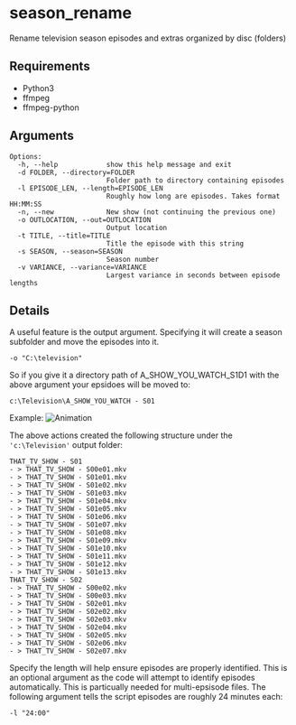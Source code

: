 # season_rename
Rename television season episodes and extras organized by disc (folders)

## Requirements
* Python3
* ffmpeg
* ffmpeg-python

## Arguments
```
Options:
  -h, --help            show this help message and exit
  -d FOLDER, --directory=FOLDER
                        Folder path to directory containing episodes
  -l EPISODE_LEN, --length=EPISODE_LEN
                        Roughly how long are episodes. Takes format HH:MM:SS
  -n, --new             New show (not continuing the previous one)
  -o OUTLOCATION, --out=OUTLOCATION
                        Output location
  -t TITLE, --title=TITLE
                        Title the episode with this string
  -s SEASON, --season=SEASON
                        Season number
  -v VARIANCE, --variance=VARIANCE
                        Largest variance in seconds between episode lengths
```

## Details
A useful feature is the output argument. Specifying it will create a season subfolder and move the episodes into it. 
```
-o "C:\television"
```

So if you give it a directory path of A_SHOW_YOU_WATCH_S1D1 with the above argument your epsidoes will be moved to:
```
c:\Television\A_SHOW_YOU_WATCH - S01
```

Example:
![Animation](https://github.com/user-attachments/assets/2aef3c01-b768-4568-9aaa-067cf414c8f5)

The above actions created the following structure under the ```'c:\Television'``` output folder:
```
THAT_TV_SHOW - S01
- > THAT_TV_SHOW - S00e01.mkv
- > THAT_TV_SHOW - S01e01.mkv
- > THAT_TV_SHOW - S01e02.mkv
- > THAT_TV_SHOW - S01e03.mkv
- > THAT_TV_SHOW - S01e04.mkv
- > THAT_TV_SHOW - S01e05.mkv
- > THAT_TV_SHOW - S01e06.mkv
- > THAT_TV_SHOW - S01e07.mkv
- > THAT_TV_SHOW - S01e08.mkv
- > THAT_TV_SHOW - S01e09.mkv
- > THAT_TV_SHOW - S01e10.mkv
- > THAT_TV_SHOW - S01e11.mkv
- > THAT_TV_SHOW - S01e12.mkv
- > THAT_TV_SHOW - S01e13.mkv
THAT_TV_SHOW - S02
- > THAT_TV_SHOW - S00e02.mkv
- > THAT_TV_SHOW - S00e03.mkv
- > THAT_TV_SHOW - S02e01.mkv
- > THAT_TV_SHOW - S02e02.mkv
- > THAT_TV_SHOW - S02e03.mkv
- > THAT_TV_SHOW - S02e04.mkv
- > THAT_TV_SHOW - S02e05.mkv
- > THAT_TV_SHOW - S02e06.mkv
- > THAT_TV_SHOW - S02e07.mkv
```

Specify the length will help ensure episodes are properly identified. This is an optional argument as the code will attempt to identify episodes automatically. This is particually needed for multi-epsisode files. The following argument tells the script episodes are roughly 24 minutes each:
```
-l "24:00"
```
